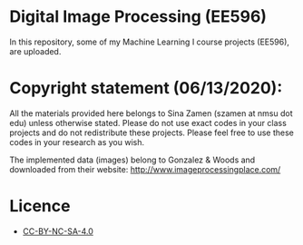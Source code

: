 # Digital Image Processing (EE596)

In this repository, some of my Machine Learning I course projects (EE596), are uploaded.  

# Copyright statement (06/13/2020): 

All the materials provided here belongs to Sina Zamen (szamen at nmsu dot edu) unless otherwise stated. Please do not use exact codes in your class projects and do not redistribute these projects. Please feel free to use these codes in your research as you wish. 

The implemented data (images) belong to Gonzalez & Woods and downloaded from their website: http://www.imageprocessingplace.com/
# Licence 
* [CC-BY-NC-SA-4.0](https://creativecommons.org/licenses/by-nc-sa/4.0/)  
